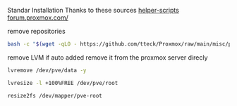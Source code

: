 Standar Installation
Thanks to these sources
[helper-scripts](https://helper-scripts.com/)
[forum.proxmox.com/](https://forum.proxmox.com/threads/can-i-remove-local-and-local-lvm.122850/)

remove repositories
```bash
bash -c "$(wget -qLO - https://github.com/tteck/Proxmox/raw/main/misc/post-pve-install.sh)"
```
remove LVM if auto added
remove it from the proxmox server direcly 
```bash
lvremove /dev/pve/data -y
```
```bash
lvresize -l +100%FREE /dev/pve/root
```
```bash
resize2fs /dev/mapper/pve-root
```
